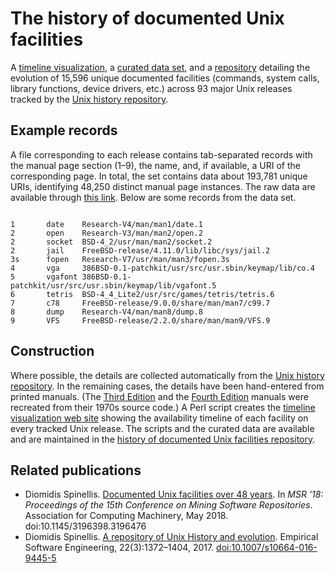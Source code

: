 # The history of documented Unix facilities
A [timeline visualization](https://dspinellis.github.io/unix-history-man/index.html),
a [curated data set](https://dspinellis.github.io/unix-history-man/data.zip), and
a [repository](https://github.com/dspinellis/unix-history-man)
detailing the evolution of 15,596 unique documented facilities
(commands, system calls, library functions, device drivers, etc.)
across 93 major Unix releases tracked by the
[Unix history repository](https://github.com/dspinellis/unix-history-repo).


## Example records
A file corresponding to each release contains tab-separated records
with the manual page section (1–9), the name,
and, if available, a URI of the corresponding page.
In total, the set contains data about 193,781 unique URIs,
identifying 48,250 distinct manual page instances.
The raw data are available through
[this link](https://dspinellis.github.io/unix-history-man/data.zip).
Below are some records from the data set.
```

1       date    Research-V4/man/man1/date.1
2       open    Research-V3/man/man2/open.2
2       socket  BSD-4_2/usr/man/man2/socket.2
2       jail    FreeBSD-release/4.11.0/lib/libc/sys/jail.2
3s      fopen   Research-V7/usr/man/man3/fopen.3s
4       vga     386BSD-0.1-patchkit/usr/src/usr.sbin/keymap/lib/co.4
5       vgafont 386BSD-0.1-patchkit/usr/src/usr.sbin/keymap/lib/vgafont.5
6       tetris  BSD-4_4_Lite2/usr/src/games/tetris/tetris.6
7       c78     FreeBSD-release/9.0.0/share/man/man7/c99.7
8       dump    Research-V4/man/man8/dump.8
9       VFS     FreeBSD-release/2.2.0/share/man/man9/VFS.9
```

## Construction
Where possible, the details are collected automatically from the
[Unix history repository](https://github.com/dspinellis/unix-history-repo).
In the remaining cases, the details have been hand-entered from printed
manuals.
(The [Third Edition](https://github.com/dspinellis/unix-v3man) and
the [Fourth Edition](https://github.com/dspinellis/unix-v4man)
manuals were recreated from their 1970s source code.)
A Perl script creates the
[timeline visualization web site](https://dspinellis.github.io/unix-history-man/index.html)
showing the availability timeline of each facility
on every tracked Unix release.
The scripts and the curated data are available and are
maintained in the
[history of documented Unix facilities repository](https://github.com/dspinellis/unix-history-man).

## Related publications
* Diomidis Spinellis. [Documented Unix facilities over 48 years](https://www.dmst.aueb.gr/dds/pubs/conf/2018-MSR-Unix-man/html/unix-man.pdf).  In
*MSR '18: Proceedings of the 15th Conference on Mining Software Repositories*.
Association for Computing Machinery, May 2018. doi:10.1145/3196398.3196476
* Diomidis Spinellis.
[A repository of Unix History and evolution](http://www.dmst.aueb.gr/dds/pubs/jrnl/2016-EMPSE-unix-history/html/unix-history.html).
Empirical Software Engineering, 22(3):1372–1404, 2017.
[doi:10.1007/s10664-016-9445-5](http://dx.doi.org/10.1007/s10664-016-9445-5)
